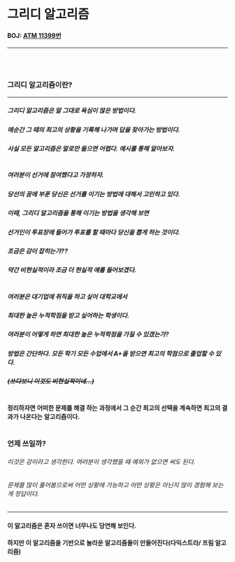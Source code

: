 # 그리디 알고리즘
#### BOJ: [ATM 11399번](https://www.acmicpc.net/problem/11399)
***
<br><br>
### 그리디 알고리즘이란?
***
##### 그리디 알고리즘은 말 그대로 욕심이 많은 방법이다.
##### 매순간 그 때의 최고의 상황을 기록해 나가며 답을 찾아가는 방법이다.
##### 사실 모든 알고리즘은 말로만 들으면 어렵다. 예시를 통해 알아보자.<br><br>
##### 여러분이 선거에 참여했다고 가정하자.
##### 당선의 꿈에 부푼 당신은 선거를 이기는 방법에 대해서 고민하고 있다.
##### 이때, 그리디 알고리즘을 통해 이기는 방법을 생각해 보면
##### 선거인이 투표장에 들어가 투표를 할 때마다 당신을 뽑게 하는 것이다.
##### 조금은 감이 잡히는가?? 
##### 약간 비현실적이라 조금 더 현실적 예를 들어보겠다.<br><br>
##### 여러분은 대기업에 취직을 하고 싶어 대학교에서 
##### 최대한 높은 누적학점을 받고 싶어하는 학생이다. 
##### 여러분이 어떻게 하면 최대한 높은 누적학점을 가질 수 있겠는가?
##### 방법은 간단하다. 모든 학기 모든 수업에서 A+을 받으면 최고의 학점으로 졸업할 수 있다.
##### ~~(쓰다보니 이것도 비현실적이네...)~~<br><br>
#### 정리하자면 어떠한 문제를 해결 하는 과정에서 그 순간 최고의 선택을 계속하면 최고의 결과가 나온다는 알고리즘이다.<br><br>

### 언제 쓰일까?
###### 이것은 감이라고 생각한다. 여러분이 생각했을 때 예외가 없으면 써도 된다.
###### 문제를 많이 풀어봄으로써 어떤 상황에 가능하고 어떤 상황은 아닌지 많이 경험해 보는게 정답이다.
***
#### 이 알고리즘은 혼자 쓰이면 너무나도 당연해 보인다.
#### 하지만 이 알고리즘을 기반으로 놀라운 알고리즘들이 만들어진다(다익스트라/ 프림 알고리즘)
